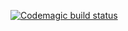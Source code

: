 [![Codemagic build status](https://api.codemagic.io/apps/659ed584e8c4346649047742/ios-project-debug/status_badge.svg)](https://codemagic.io/apps/659ed584e8c4346649047742/ios-project-debug/latest_build)
